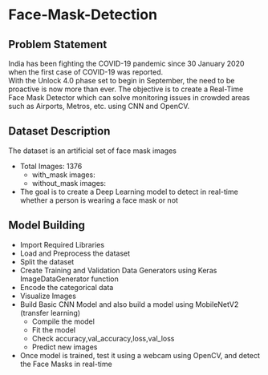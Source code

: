 # Face-Mask-Detection

## Problem Statement
India has been fighting the COVID-19 pandemic since 30 January 2020 when the first case of COVID-19 was reported.  
With the Unlock 4.0 phase set to begin in September, the need to be proactive is now more than ever. 
The objective is to create a Real-Time Face Mask Detector which can solve monitoring issues in crowded areas such as Airports, Metros, etc. using CNN and OpenCV.
## Dataset Description
The dataset is an artificial set of face mask images
* Total Images: 1376
  * with_mask images: 
  * without_mask images: 
* The goal is to create a Deep Learning model to detect in real-time whether a person is wearing a face mask or not

## Model Building
* Import Required Libraries
* Load and Preprocess the dataset
* Split the dataset
* Create Training and Validation Data Generators using Keras ImageDataGenerator function
* Encode the categorical data
* Visualize Images
* Build Basic CNN Model and also build a model using MobileNetV2 (transfer learning)
  * Compile the model
  * Fit the model
  * Check accuracy,val_accuracy,loss,val_loss
  * Predict new images
* Once model is trained, test it using a webcam using OpenCV, and detect the Face Masks in real-time

